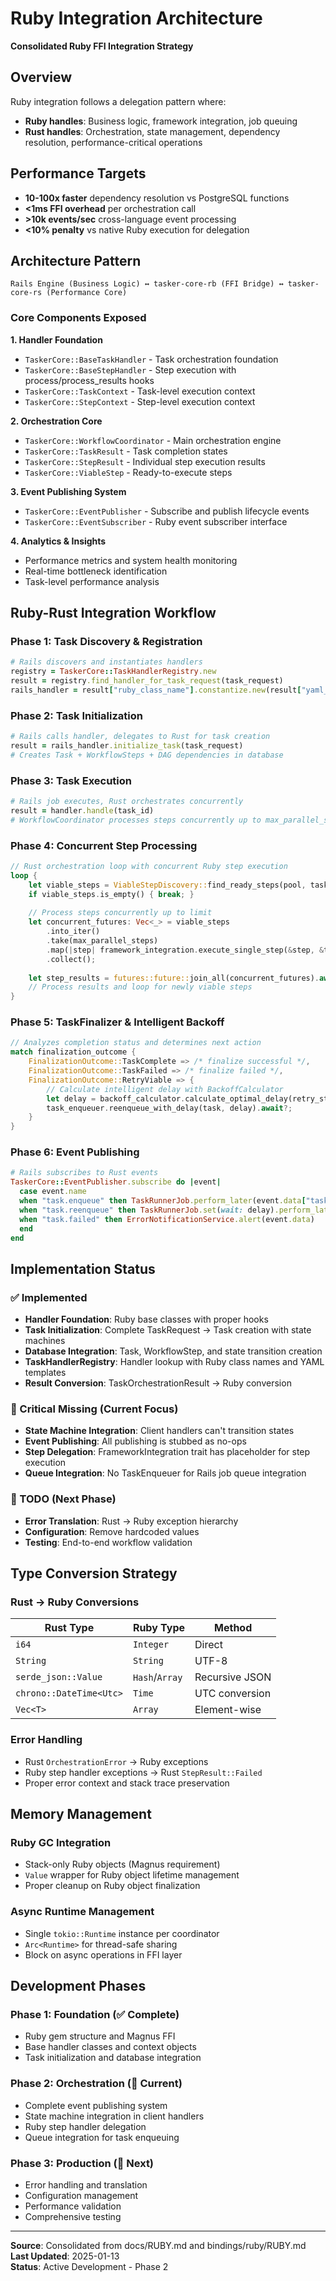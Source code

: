 # Ruby Integration Architecture

**Consolidated Ruby FFI Integration Strategy**

## Overview

Ruby integration follows a delegation pattern where:
- **Ruby handles**: Business logic, framework integration, job queuing
- **Rust handles**: Orchestration, state management, dependency resolution, performance-critical operations

## Performance Targets
- **10-100x faster** dependency resolution vs PostgreSQL functions
- **<1ms FFI overhead** per orchestration call  
- **>10k events/sec** cross-language event processing
- **<10% penalty** vs native Ruby execution for delegation

## Architecture Pattern

```
Rails Engine (Business Logic) ↔ tasker-core-rb (FFI Bridge) ↔ tasker-core-rs (Performance Core)
```

### Core Components Exposed

**1. Handler Foundation**
- `TaskerCore::BaseTaskHandler` - Task orchestration foundation
- `TaskerCore::BaseStepHandler` - Step execution with process/process_results hooks
- `TaskerCore::TaskContext` - Task-level execution context
- `TaskerCore::StepContext` - Step-level execution context

**2. Orchestration Core**
- `TaskerCore::WorkflowCoordinator` - Main orchestration engine
- `TaskerCore::TaskResult` - Task completion states
- `TaskerCore::StepResult` - Individual step execution results
- `TaskerCore::ViableStep` - Ready-to-execute steps

**3. Event Publishing System**
- `TaskerCore::EventPublisher` - Subscribe and publish lifecycle events
- `TaskerCore::EventSubscriber` - Ruby event subscriber interface

**4. Analytics & Insights**
- Performance metrics and system health monitoring
- Real-time bottleneck identification
- Task-level performance analysis

## Ruby-Rust Integration Workflow

### Phase 1: Task Discovery & Registration
```ruby
# Rails discovers and instantiates handlers
registry = TaskerCore::TaskHandlerRegistry.new
result = registry.find_handler_for_task_request(task_request)
rails_handler = result["ruby_class_name"].constantize.new(result["yaml_template"])
```

### Phase 2: Task Initialization  
```ruby
# Rails calls handler, delegates to Rust for task creation
result = rails_handler.initialize_task(task_request)
# Creates Task + WorkflowSteps + DAG dependencies in database
```

### Phase 3: Task Execution
```ruby
# Rails job executes, Rust orchestrates concurrently
result = handler.handle(task_id)
# WorkflowCoordinator processes steps concurrently up to max_parallel_steps
```

### Phase 4: Concurrent Step Processing
```rust
// Rust orchestration loop with concurrent Ruby step execution
loop {
    let viable_steps = ViableStepDiscovery::find_ready_steps(pool, task_id).await?;
    if viable_steps.is_empty() { break; }
    
    // Process steps concurrently up to limit
    let concurrent_futures: Vec<_> = viable_steps
        .into_iter()
        .take(max_parallel_steps)
        .map(|step| framework_integration.execute_single_step(&step, &task_context))
        .collect();
    
    let step_results = futures::future::join_all(concurrent_futures).await;
    // Process results and loop for newly viable steps
}
```

### Phase 5: TaskFinalizer & Intelligent Backoff
```rust
// Analyzes completion status and determines next action
match finalization_outcome {
    FinalizationOutcome::TaskComplete => /* finalize successful */,
    FinalizationOutcome::TaskFailed => /* finalize failed */,
    FinalizationOutcome::RetryViable => {
        // Calculate intelligent delay with BackoffCalculator
        let delay = backoff_calculator.calculate_optimal_delay(retry_steps).await?;
        task_enqueuer.reenqueue_with_delay(task, delay).await?;
    }
}
```

### Phase 6: Event Publishing
```ruby
# Rails subscribes to Rust events
TaskerCore::EventPublisher.subscribe do |event|
  case event.name
  when "task.enqueue" then TaskRunnerJob.perform_later(event.data["task_id"])
  when "task.reenqueue" then TaskRunnerJob.set(wait: delay).perform_later(task_id)
  when "task.failed" then ErrorNotificationService.alert(event.data)
  end
end
```

## Implementation Status

### ✅ Implemented
- **Handler Foundation**: Ruby base classes with proper hooks
- **Task Initialization**: Complete TaskRequest → Task creation with state machines
- **Database Integration**: Task, WorkflowStep, and state transition creation
- **TaskHandlerRegistry**: Handler lookup with Ruby class names and YAML templates
- **Result Conversion**: TaskOrchestrationResult → Ruby conversion

### 🚧 Critical Missing (Current Focus)
- **State Machine Integration**: Client handlers can't transition states
- **Event Publishing**: All publishing is stubbed as no-ops
- **Step Delegation**: FrameworkIntegration trait has placeholder for step execution
- **Queue Integration**: No TaskEnqueuer for Rails job queue integration

### 🚧 TODO (Next Phase)
- **Error Translation**: Rust → Ruby exception hierarchy
- **Configuration**: Remove hardcoded values
- **Testing**: End-to-end workflow validation

## Type Conversion Strategy

### Rust → Ruby Conversions
| Rust Type | Ruby Type | Method |
|-----------|-----------|---------|
| `i64` | `Integer` | Direct |
| `String` | `String` | UTF-8 |
| `serde_json::Value` | `Hash`/`Array` | Recursive JSON |
| `chrono::DateTime<Utc>` | `Time` | UTC conversion |
| `Vec<T>` | `Array` | Element-wise |

### Error Handling
- Rust `OrchestrationError` → Ruby exceptions
- Ruby step handler exceptions → Rust `StepResult::Failed`
- Proper error context and stack trace preservation

## Memory Management

### Ruby GC Integration
- Stack-only Ruby objects (Magnus requirement)
- `Value` wrapper for Ruby object lifetime management
- Proper cleanup on Ruby object finalization

### Async Runtime Management  
- Single `tokio::Runtime` instance per coordinator
- `Arc<Runtime>` for thread-safe sharing
- Block on async operations in FFI layer

## Development Phases

### Phase 1: Foundation (✅ Complete)
- Ruby gem structure and Magnus FFI
- Base handler classes and context objects
- Task initialization and database integration

### Phase 2: Orchestration (🚧 Current)
- Complete event publishing system
- State machine integration in client handlers
- Ruby step handler delegation
- Queue integration for task enqueuing

### Phase 3: Production (🚧 Next)
- Error handling and translation
- Configuration management
- Performance validation
- Comprehensive testing

---
**Source**: Consolidated from docs/RUBY.md and bindings/ruby/RUBY.md  
**Last Updated**: 2025-01-13  
**Status**: Active Development - Phase 2